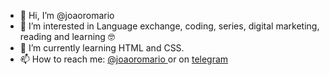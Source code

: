 - 👋 Hi, I’m @joaoromario
- 👀 I’m interested in Language exchange, coding, series, digital marketing, reading and learning 🤓
- 🌱 I’m currently learning HTML and CSS.
- 📫 How to reach me: <a href="http://instagram.com/joaoromario" target="_blank"> @joaoromario </a> or on <a href="https://t.me/joaoromario" target="_blank"> telegram</a>

<!---
joaoromario/joaoromario is a ✨ special ✨ repository because its `README.md` (this file) appears on your GitHub profile.
You can click the Preview link to take a look at your changes.
--->
